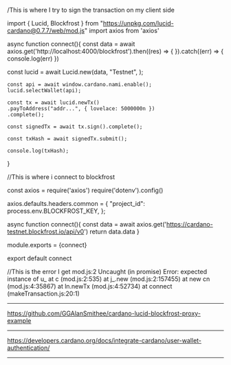 /This is where I try to sign the transaction on my client side

import { Lucid, Blockfrost } from "https://unpkg.com/lucid-cardano@0.7.7/web/mod.js"
import axios from 'axios'



async function connect(){
  const data = await axios.get('http://localhost:4000/blockfrost').then((res) => {
  }).catch((err) => {
    console.log(err)
  })

  const lucid = await Lucid.new(data,
    "Testnet",
   );
  
    const api = await window.cardano.nami.enable();
    lucid.selectWallet(api);

    const tx = await lucid.newTx()
    .payToAddress("addr...", { lovelace: 5000000n })
    .complete();

    const signedTx = await tx.sign().complete();

    const txHash = await signedTx.submit();

    console.log(txHash);

}

//This is where i connect to blockfrost

const axios = require('axios')
require('dotenv').config()

axios.defaults.headers.common = {
    "project_id": process.env.BLOCKFROST_KEY,
  };

async function connect(){
    const data = await axios.get('https://cardano-testnet.blockfrost.io/api/v0')
    return data.data
}

module.exports = {connect}
 

export default connect

//This is the error I get
mod.js:2 Uncaught (in promise) Error: expected instance of u_
    at c (mod.js:2:535)
    at j_.new (mod.js:2:157455)
    at new cn (mod.js:4:35867)
    at ln.newTx (mod.js:4:52734)
    at connect (makeTransaction.js:20:1)

----

https://github.com/GGAlanSmithee/cardano-lucid-blockfrost-proxy-example

----


https://developers.cardano.org/docs/integrate-cardano/user-wallet-authentication/

---